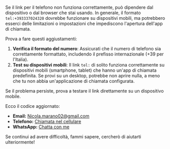 Se il link per il telefono non funziona correttamente, può dipendere dal dispositivo o dal browser che stai usando. In generale, il formato `tel:+393337024320` dovrebbe funzionare su dispositivi mobili, ma potrebbero esserci delle limitazioni o impostazioni che impediscono l'apertura dell'app di chiamata.

Prova a fare questi aggiustamenti:

1. **Verifica il formato del numero**: Assicurati che il numero di telefono sia correttamente formattato, includendo il prefisso internazionale (+39 per l'Italia).
2. **Test su dispositivi mobili**: Il link `tel:` di solito funziona correttamente su dispositivi mobili (smartphone, tablet) che hanno un'app di chiamata predefinita. Se provi su un desktop, potrebbe non aprire nulla, a meno che tu non abbia un'applicazione di chiamata configurata.

Se il problema persiste, prova a testare il link direttamente su un dispositivo mobile.

Ecco il codice aggiornato:

- **Email:** [Nicola.marano02@gmail.com](mailto:Nicola.marano02@gmail.com?subject=Info%20da%20Github)
- **Telefono:** [Chiamata nel cellulare](tel:+393337024320)
- **WhatsApp:** [Chatta con me](https://wa.me/393337024320?text=Info%20da%20Github)

Se continui ad avere difficoltà, fammi sapere, cercherò di aiutarti ulteriormente!